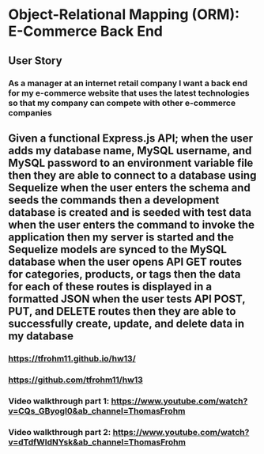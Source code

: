 # Object-Relational Mapping (ORM): E-Commerce Back End
## User Story
### As a manager at an internet retail company I want a back end for my e-commerce website that uses the latest technologies so that my company can compete with other e-commerce companies

## Given a functional Express.js API; when the user adds my database name, MySQL username, and MySQL password to an environment variable file then they are able to connect to a database using Sequelize when the user enters the schema and seeds the commands then a development database is created and is seeded with test data when the user enters the command to invoke the application then my server is started and the Sequelize models are synced to the MySQL database when the user opens API GET routes for categories, products, or tags then the data for each of these routes is displayed in a formatted JSON when the user tests API POST, PUT, and DELETE routes then they are able to successfully create, update, and delete data in my database

### https://tfrohm11.github.io/hw13/
### https://github.com/tfrohm11/hw13
### Video walkthrough part 1: https://www.youtube.com/watch?v=CQs_GByogI0&ab_channel=ThomasFrohm
### Video walkthrough part 2: https://www.youtube.com/watch?v=dTdfWldNYsk&ab_channel=ThomasFrohm
